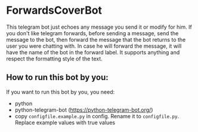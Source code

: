 # ForwardsCoverBot

This telegram bot just echoes any message you send it or modify for him. If you don't like telegram forwards, before sending a message, send the message to the bot, then forward the message that the bot returns to the user you were chatting with. In case he will forward the message, it will have the name of the bot in the forward label. It supports anything and respect the formatting style of the text.

## How to run this bot by you:
If you want to run this bot by you, you need:
- python
- python-telegram-bot (https://python-telegram-bot.org/)
- copy `configfile.example.py` in config. Rename it to `configfile.py`. Replace example values with true values 
